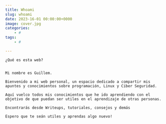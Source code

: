 ```yaml
---
title: Whoami
slug: whoami
date: 2023-16-01 00:00:00+0000
image: cover.jpg
categories:
    - #
tags:
    - #

---
```



  
    ¿Qué es esta web?


    Mi nombre es Guillem.

    Bienvenido a mi web personal, un espacio dedicado a compartir mis apuntes y conocimientos sobre programación, Linux y Ciber Seguridad.

    Aquí vuelco todos mis conocimientos que he ido aprendiendo con el objetivo de que puedan ser utiles en el aprendizaje de otras personas.

    Encontrarás desde Writeups, tutoriales, consejos y demás

    Espero que te seán utiles y aprendas algo nuevo!
